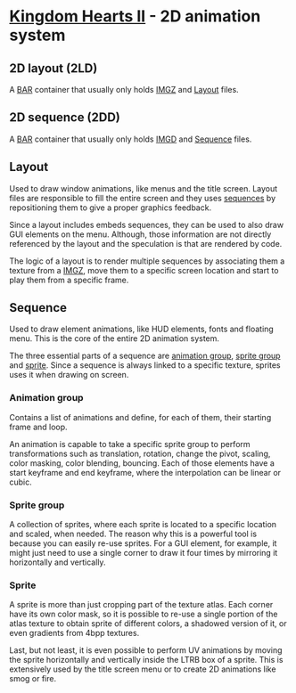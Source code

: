 # [Kingdom Hearts II](../../index.md) - 2D animation system

## 2D layout (2LD)

A [BAR](./bar.md) container that usually only holds [IMGZ](./image.md#imgz) and [Layout](#layout) files.

## 2D sequence (2DD)

A [BAR](./bar.md) container that usually only holds [IMGD](./image.md#imgd) and [Sequence](#sequence) files.

## Layout

Used to draw window animations, like menus and the title screen. Layout files are responsible to fill the entire screen and they uses [sequences](#sequence) by repositioning them to give a proper graphics feedback.

Since a layout includes embeds sequences, they can be used to also draw GUI elements on the menu. Although, those information are not directly referenced by the layout and the speculation is that are rendered by code.

The logic of a layout is to render multiple sequences by associating them a texture from a [IMGZ](./image.md#imgz), move them to a specific screen location and start to play them from a specific frame.

## Sequence

Used to draw element animations, like HUD elements, fonts and floating menu. This is the core of the entire 2D animation system.

The three essential parts of a sequence are [animation group](#animation-group), [sprite group](#sprite-group) and [sprite](#sprite). Since a sequence is always linked to a specific texture, sprites uses it when drawing on screen.

### Animation group

Contains a list of animations and define, for each of them, their starting frame and loop.

An animation is capable to take a specific sprite group to perform transformations such as translation, rotation, change the pivot, scaling, color masking, color blending, bouncing. Each of those elements have a start keyframe and end keyframe, where the interpolation can be linear or cubic.

### Sprite group

A collection of sprites, where each sprite is located to a specific location and scaled, when needed. The reason why this is a powerful tool is because you can easily re-use sprites. For a GUI element, for example, it might just need to use a single corner to draw it four times by mirroring it horizontally and vertically.

### Sprite

A sprite is more than just cropping part of the texture atlas. Each corner have its own color mask, so it is possible to re-use a single portion of the atlas texture to obtain sprite of different colors, a shadowed version of it, or even gradients from 4bpp textures.

Last, but not least, it is even possible to perform UV animations by moving the sprite horizontally and vertically inside the LTRB box of a sprite. This is extensively used by the title screen menu or to create 2D animations like smog or fire.
